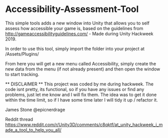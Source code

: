 # Accessibility-Assessment-Tool

This simple tools adds a new window into Unity that allows you to self assess how accessible your game is, based on the guidelines from http://gameaccessibilityguidelines.com/ - Made during Unity Hackweek 2019.

In order to use this tool, simply import the folder into your project at /Assets/Plugins/

From here you will get a new menu called Accessibility, simply create the new data from the menu (if not already present) and then open the window to start tracking.

** DISCLAIMER **
This project was coded by me during hackweek. The code isnt pretty, its functional, so if you have any issues or find any problems, just let me know and I will fix them. The idea was to get it done within the time limit, so if I have some time later I will tidy it up / refactor it.

James Stone
@epicnerdrage

Reddit thread
https://www.reddit.com/r/Unity3D/comments/c8qktf/at_unity_hackweek_i_made_a_tool_to_help_you_all/
